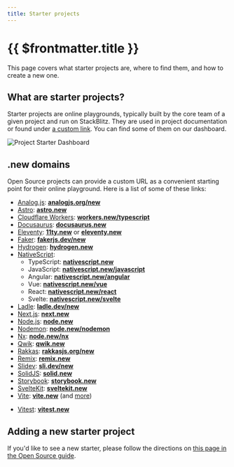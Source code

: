```yaml
---
title: Starter projects
---
```


# {{ $frontmatter.title }}

This page covers what starter projects are, where to find them, and how to create a new one.

## What are starter projects?

Starter projects are online playgrounds, typically built by the core team of a given project and run on StackBlitz. They are used in project documentation or found under [a custom link](#new-domains). You can find some of them on our dashboard.

![Project Starter Dashboard](/doc_images/project-starters.png)

## .new domains

Open Source projects can provide a custom URL as a convenient starting point for their online playground. Here is a list of some of these links:

- [Analog.js](https://analogjs.org): **[analogjs.org/new](https://analogjs.org/new)**
- [Astro](https://astro.build/): **[astro.new](https://astro.new/)**
- [Cloudflare Workers](https://workers.cloudflare.com/): **[workers.new/typescript](https://workers.new/typescript)**
- [Docusaurus](https://docusaurus.io/): **[docusaurus.new](https://docusaurus.new/)**
- [Eleventy](https://www.11ty.dev/): **[11ty.new](https://11ty.new)** or **[eleventy.new](https://eleventy.new)**
- [Faker](https://fakerjs.dev): **[fakerjs.dev/new](https://fakerjs.dev/new)**
- [Hydrogen](https://hydrogen.shopify.dev/): **[hydrogen.new](https://hydrogen.new)**
- [NativeScript](https://nativescript.org/):
  - TypeScript: **[nativescript.new](https://nativescript.new)**
  - JavaScript: **[nativescript.new/javascript](https://nativescript.new/javascript)**
  - Angular: **[nativescript.new/angular](https://nativescript.new/angular)**
  - Vue: **[nativescript.new/vue](https://nativescript.new/vue)**
  - React: **[nativescript.new/react](https://nativescript.new/react)**
  - Svelte: **[nativescript.new/svelte](https://nativescript.new/svelte)**
- [Ladle](https://ladle.dev): **[ladle.dev/new](https://ladle.dev/new)**
- [Next.js](https://nextjs.org/): **[next.new](https://nextjs.new/)**
- [Node.js](https://nodejs.org/): **[node.new](https://node.new)**
- [Nodemon](https://nodemon.io/): **[node.new/nodemon](http://node.new/nodemon)**
- [Nx](https://nx.dev/): **[node.new/nx](https://node.new/nx)**
- [Qwik](https://qwik.builder.io/): **[qwik.new](http://qeik.new/)**
- [Rakkas](https://rakkasjs.org): **[rakkasjs.org/new](https://rakkasjs.org/new)**
- [Remix](https://remix.run/): **[remix.new](https://remix.new)**
- [Slidev](https://sli.dev): **[sli.dev/new](https://sli.dev/new)**
- [SolidJS](https://solidjs.com): **[solid.new](https://solid.new)**
- [Storybook](https://storybook.js.org/): **[storybook.new](https://storybook.new)**
- [SvelteKit](https://kit.svelte.dev/): **[sveltekit.new](https://sveltekit.new)**
- [Vite](https://vitejs.dev/): **[vite.new](https://vite.new)** (and [more](https://vitejs.dev/guide/#trying-vite-online))
<!-- - [VitePress](https://vitepress.vuejs.org/): **[vitepress.new](https://vitepress.new)** -->
- [Vitest](https://vitest.dev/): **[vitest.new](https://vitest.new)**

## Adding a new starter project

If you'd like to see a new starter, please follow the directions on [this page in the Open Source guide](/docs/guide/open-from-github#set-up-the-main-starter-url).
